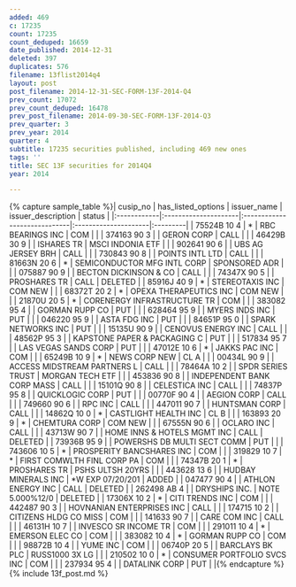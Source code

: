 ```yaml
---
added: 469
c: 17235
count: 17235
count_deduped: 16659
date_published: 2014-12-31
deleted: 397
duplicates: 576
filename: 13flist2014q4
layout: post
post_filename: 2014-12-31-SEC-FORM-13F-2014-Q4
prev_count: 17072
prev_count_deduped: 16478
prev_post_filename: 2014-09-30-SEC-FORM-13F-2014-Q3
prev_quarter: 3
prev_year: 2014
quarter: 4
subtitle: 17235 securities published, including 469 new ones
tags: ''
title: SEC 13F securities for 2014Q4
year: 2014

---
```

{% capture sample_table %}| cusip_no    | has_listed_options   | issuer_name                  | issuer_description   | status   |
|:------------|:---------------------|:-----------------------------|:---------------------|:---------|
| 75524B 10 4 | *                    | RBC BEARINGS INC             | COM                  |          |
| 374163 90 3 |                      | GERON CORP                   | CALL                 |          |
| 46429B 30 9 |                      | ISHARES TR                   | MSCI INDONIA ETF     |          |
| 902641 90 6 |                      | UBS AG JERSEY BRH            | CALL                 |          |
| 730843 90 8 |                      | POINTS INTL LTD              | CALL                 |          |
| 81663N 20 6 | *                    | SEMICONDUCTOR MFG INTL CORP  | SPONSORED ADR        |          |
| 075887 90 9 |                      | BECTON DICKINSON & CO        | CALL                 |          |
| 74347X 90 5 |                      | PROSHARES TR                 | CALL                 | DELETED  |
| 85916J 40 9 | *                    | STEREOTAXIS INC              | COM NEW              |          |
| 68372T 20 2 | *                    | OPEXA THERAPEUTICS INC       | COM NEW              |          |
| 21870U 20 5 | *                    | CORENERGY INFRASTRUCTURE TR  | COM                  |          |
| 383082 95 4 |                      | GORMAN RUPP CO               | PUT                  |          |
| 628464 95 9 |                      | MYERS INDS INC               | PUT                  |          |
| 046220 95 9 |                      | ASTA FDG INC                 | PUT                  |          |
| 84651P 95 0 |                      | SPARK NETWORKS INC           | PUT                  |          |
| 15135U 90 9 |                      | CENOVUS ENERGY INC           | CALL                 |          |
| 48562P 95 3 |                      | KAPSTONE PAPER & PACKAGING C | PUT                  |          |
| 517834 95 7 |                      | LAS VEGAS SANDS CORP         | PUT                  |          |
| 47012E 10 6 | *                    | JAKKS PAC INC                | COM                  |          |
| 65249B 10 9 | *                    | NEWS CORP NEW                | CL A                 |          |
| 00434L 90 9 |                      | ACCESS MIDSTREAM PARTNERS L  | CALL                 |          |
| 78464A 10 2 |                      | SPDR SERIES TRUST            | MORGAN TECH ETF      |          |
| 453836 90 8 |                      | INDEPENDENT BANK CORP MASS   | CALL                 |          |
| 15101Q 90 8 |                      | CELESTICA INC                | CALL                 |          |
| 74837P 95 8 |                      | QUICKLOGIC CORP              | PUT                  |          |
| 00770F 90 4 |                      | AEGION CORP                  | CALL                 |          |
| 749660 90 6 |                      | RPC INC                      | CALL                 |          |
| 447011 90 7 |                      | HUNTSMAN CORP                | CALL                 |          |
| 14862Q 10 0 | *                    | CASTLIGHT HEALTH INC         | CL B                 |          |
| 163893 20 9 | *                    | CHEMTURA CORP                | COM NEW              |          |
| 67555N 90 6 |                      | OCLARO INC                   | CALL                 |          |
| 43713W 90 7 |                      | HOME INNS & HOTELS MGMT INC  | CALL                 | DELETED  |
| 73936B 95 9 |                      | POWERSHS DB MULTI SECT COMM  | PUT                  |          |
| 743606 10 5 | *                    | PROSPERITY BANCSHARES INC    | COM                  |          |
| 319829 10 7 | *                    | FIRST COMWLTH FINL CORP PA   | COM                  |          |
| 74347B 20 1 | *                    | PROSHARES TR                 | PSHS ULTSH 20YRS     |          |
| 443628 13 6 |                      | HUDBAY MINERALS INC          | *W EXP 07/20/201     | ADDED    |
| 047477 90 4 |                      | ATHLON ENERGY INC            | CALL                 | DELETED  |
| 262498 AB 4 |                      | DRYSHIPS INC.                | NOTE  5.000%12/0     | DELETED  |
| 17306X 10 2 | *                    | CITI TRENDS INC              | COM                  |          |
| 442487 90 3 |                      | HOVNANIAN ENTERPRISES INC    | CALL                 |          |
| 174715 10 2 |                      | CITIZENS HLDG CO MISS        | COM                  |          |
| 141633 90 7 |                      | CARE COM INC                 | CALL                 |          |
| 46131H 10 7 |                      | INVESCO SR INCOME TR         | COM                  |          |
| 291011 10 4 | *                    | EMERSON ELEC CO              | COM                  |          |
| 383082 10 4 | *                    | GORMAN RUPP CO               | COM                  |          |
| 98872B 10 4 |                      | YUME INC                     | COM                  |          |
| 06740P 20 5 |                      | BARCLAYS BK PLC              | RUSS1000 3X LG       |          |
| 210502 10 0 | *                    | CONSUMER PORTFOLIO SVCS INC  | COM                  |          |
| 237934 95 4 |                      | DATALINK CORP                | PUT                  |          |{% endcapture %}
{% include 13f_post.md %}